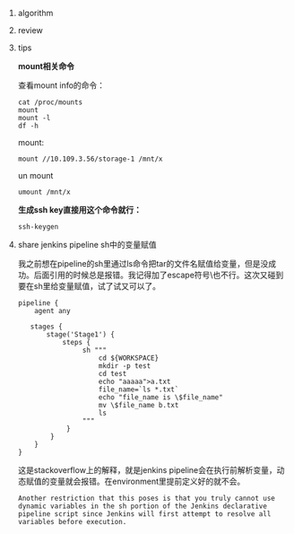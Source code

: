 1. algorithm

2. review

3. tips 

   **mount相关命令**

   查看mount info的命令：

   ```shell
   cat /proc/mounts
   mount
   mount -l
   df -h
   ```

   mount:

   ```shell
   mount //10.109.3.56/storage-1 /mnt/x
   ```

   un mount

   ```
   umount /mnt/x
   ```

   **生成ssh key直接用这个命令就行：**

   ```shell
   ssh-keygen
   ```

4. share jenkins pipeline sh中的变量赋值

   我之前想在pipeline的sh里通过ls命令把tar的文件名赋值给变量，但是没成功。后面引用的时候总是报错。我记得加了escape符号\也不行。这次又碰到要在sh里给变量赋值，试了试又可以了。

   ```
   pipeline {
       agent any
   
      stages {
          stage('Stage1') {
              steps {
                   sh """
                       cd ${WORKSPACE}
                       mkdir -p test
                       cd test
                       echo "aaaaa">a.txt
                       file_name=`ls *.txt`
                       echo "file_name is \$file_name"
                       mv \$file_name b.txt
                       ls
                   """
               }
           }
       }
   }
   ```

   这是stackoverflow上的解释，就是jenkins pipeline会在执行前解析变量，动态赋值的变量就会报错。在environment里提前定义好的就不会。

   ```
   Another restriction that this poses is that you truly cannot use dynamic variables in the sh portion of the Jenkins declarative pipeline script since Jenkins will first attempt to resolve all variables before execution.
   ```


